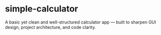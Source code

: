 # simple-calculator
A basic yet clean and well-structured calculator app — built to sharpen GUI design, project architecture, and code clarity.
